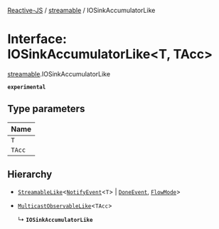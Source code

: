 [Reactive-JS](../README.md) / [streamable](../modules/streamable.md) / IOSinkAccumulatorLike

# Interface: IOSinkAccumulatorLike<T, TAcc\>

[streamable](../modules/streamable.md).IOSinkAccumulatorLike

**`experimental`**

## Type parameters

| Name |
| :------ |
| `T` |
| `TAcc` |

## Hierarchy

- [`StreamableLike`](streamable.StreamableLike.md)<[`NotifyEvent`](../modules/streamable.md#notifyevent)<`T`\> \| [`DoneEvent`](../modules/streamable.md#doneevent), [`FlowMode`](../modules/streamable.md#flowmode)\>

- [`MulticastObservableLike`](observable.MulticastObservableLike.md)<`TAcc`\>

  ↳ **`IOSinkAccumulatorLike`**
